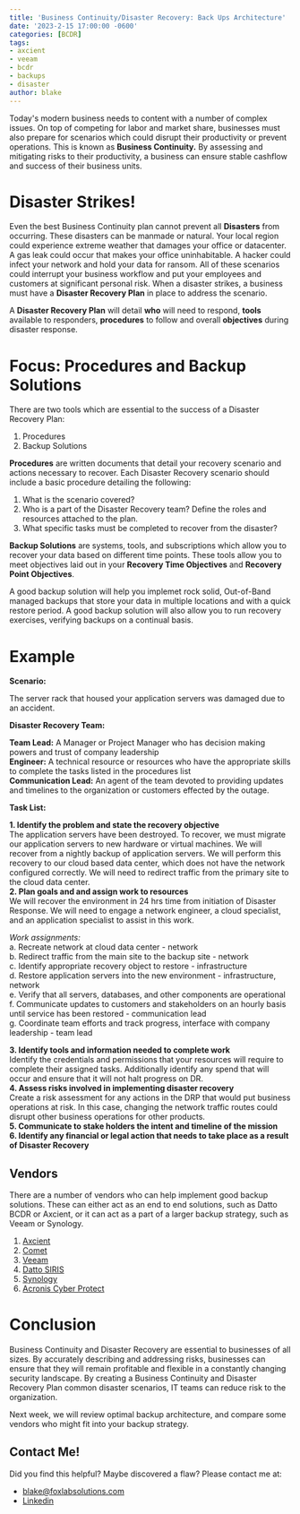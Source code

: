 ```yaml
---
title: 'Business Continuity/Disaster Recovery: Back Ups Architecture'
date: '2023-2-15 17:00:00 -0600'
categories: [BCDR]
tags: 
- axcient
- veeam
- bcdr
- backups
- disaster
author: blake
---
```


Today's modern business needs to content with a number of complex issues. On top of competing for labor and market share, businesses must also prepare for scenarios which could disrupt their productivity or prevent operations. This is known as <strong>Business Continuity.</strong> By assessing and mitigating risks to their productivity, a business can ensure stable cashflow and success of their business units.

<h1> Disaster Strikes! </h1>

Even the best Business Continuity plan cannot prevent all <strong>Disasters</strong> from occurring. These disasters can be manmade or natural. Your local region could experience extreme weather that damages your office or datacenter. A gas leak could occur that makes your office uninhabitable. A hacker could infect your network and hold your data for ransom. All of these scenarios could interrupt your business workflow and put your employees and customers at significant personal risk. When a disaster strikes, a business must have a <strong>Disaster Recovery Plan</strong> in place to address the scenario. 

A <strong>Disaster Recovery Plan</strong> will detail <strong>who</strong> will need to respond, <strong>tools</strong> available to responders, <strong>procedures</strong> to follow and overall <strong>objectives</strong> during disaster response.

<h1> Focus: Procedures and Backup Solutions </h1>

There are two tools which are essential to the success of a Disaster Recovery Plan:
1. Procedures
2. Backup Solutions

<strong>Procedures</strong> are written documents that detail your recovery scenario and actions necessary to recover. Each Disaster Recovery scenario should include a basic procedure detailing the following:

1. What is the scenario covered? 
2. Who is a part of the Disaster Recovery team? Define the roles and resources attached to the plan. 
4. What specific tasks must be completed to recover from the disaster?

<b>Backup Solutions</b> are systems, tools, and subscriptions which allow you to recover your data based on different time points. These tools allow you to meet objectives laid out in your <b>Recovery Time Objectives</b> and <b>Recovery Point Objectives</b>.

A good backup solution will help you implemet rock solid, Out-of-Band managed backups that store your data in multiple locations and with a quick restore period. A good backup solution will also allow you to run recovery exercises, verifying backups on a continual basis.


<h1>Example</h1>
<b>Scenario:</b> 

The server rack that housed your application servers was damaged due to an accident. 

<b>Disaster Recovery Team:</b> 

<b>Team Lead:</b> A Manager or Project Manager who has decision making powers and trust of company leadership <br>
<b>Engineer:</b> A technical resource or resources who have the appropriate skills to complete the tasks listed in the procedures list <br>
<b>Communication Lead:</b> An agent of the team devoted to providing updates and timelines to the organization or customers effected by the outage. <br>

<b>Task List:</b> 

<b>1. Identify the problem and state the recovery objective</b> <br>
The application servers have been destroyed. To recover, we must migrate our application servers to new hardware or virtual machines. We will recover from a nightly backup of application servers. We will perform this recovery to our cloud based data center, which does not have the network configured correctly. We will need to redirect traffic from the primary site to the cloud data center. 
<br>
<b>2. Plan goals and and assign work to resources</b> <br>
We will recover the environment in 24 hrs time from initiation of Disaster Response. 
We will need to engage a network engineer, a cloud specialist, and an application specialist to assist in this work. 

<i>Work assignments:</i> <br>
a. Recreate network at cloud data center - network <br>
b. Redirect traffic from the main site to the backup site - network <br>
c. Identify appropriate recovery object to restore - infrastructure <br>
d. Restore application servers into the new environment - infrastructure, network <br>
e. Verify that all servers, databases, and other components are operational <br>
f. Communicate updates to customers and stakeholders on an hourly basis until service has been restored - communication lead <br>
g. Coordinate team efforts and track progress, interface with company leadership  - team lead <br>

<b>3. Identify tools and information needed to complete work</b><br>
Identify the credentials and permissions that your resources will require to complete their assigned tasks. Additionally identify any spend that will occur and ensure that it will not halt progress on DR. <br>
<b>4. Assess risks involved in implementing disaster recovery</b><br>
Create a risk assessment for any actions in the DRP that would put business operations at risk. In this case, changing the network traffic routes could disrupt other business operations for other products. <br>
<b>5. Communicate to stake holders the intent and timeline of the mission</b><br>
<b>6. Identify any financial or legal action  that needs to take place as a result of Disaster Recovery</b><br>

<h2> Vendors </h2>

There are a number of vendors who can help implement good backup solutions. These can either act as an end to end solutions, such as Datto BCDR or Axcient, or it can act as a part of a larger backup strategy, such as Veeam or Synology.

1. [Axcient](https://axcient.com/)
2. [Comet](https://cometbackup.com/)
3. [Veeam](https://www.veeam.com/)
4. [Datto SIRIS](https://www.datto.com/products/siris/features/)
5. [Synology](https://www.synology.com/en-us/dsm/solution/data_backup)
6. [Acronis Cyber Protect](https://www.acronis.com/en-us/products/cyber-protect/backup/)

<h1> Conclusion </h1>
 
Business Continuity and Disaster Recovery are essential to businesses of all sizes. By accurately describing and addressing risks, businesses can ensure that they will remain profitable and flexible in a constantly changing security landscape. By creating a Business Continuity and Disaster Recovery Plan common disaster scenarios, IT teams can reduce risk to the organization. 

Next week, we will review optimal backup architecture, and compare some vendors who might fit into your backup strategy. 

<h2> Contact Me! </h2>

Did you find this helpful? Maybe discovered a flaw? Please contact me at:
-  blake@foxlabsolutions.com
- [Linkedin](https://www.linkedin.com/in/blake-fox-b2a3171b2/)